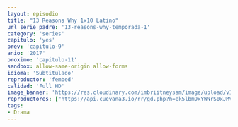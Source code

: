 ```yaml
---
layout: episodio
title: "13 Reasons Why 1x10 Latino"
url_serie_padre: '13-reasons-why-temporada-1'
category: 'series'
capitulo: 'yes'
prev: 'capitulo-9'
anio: '2017'
proximo: 'capitulo-11'
sandbox: allow-same-origin allow-forms
idioma: 'Subtitulado'
reproductor: 'fembed'
calidad: 'Full HD'
image_banner: 'https://res.cloudinary.com/imbriitneysam/image/upload/v1546545022/reason1-banner-min.jpg'
reproductores: ["https://api.cuevana3.io/rr/gd.php?h=ek5lbm9xYWNrS0xJMVp5b21KREk0dFBLbjVkaHhkRGdrOG1jbnBpUnhhS1Zsb1I2bjlUTG9MaXFoNmQweDVPMTI5bDVjNHJEeGNQYnJJeVlpYk8zNUplU3FadVkyUT09"]
tags:
- Drama
---
```











